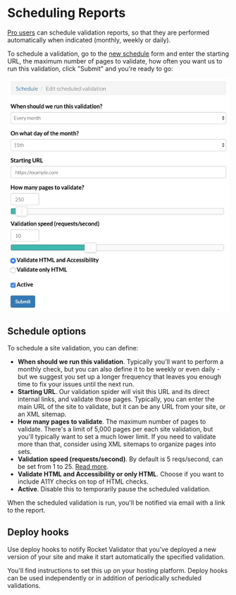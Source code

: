 # Scheduling Reports

[Pro users](/pricing/pro) can schedule validation reports, so that they are performed automatically when indicated (monthly, weekly or daily).

To schedule a validation, go to the [new schedule](/schedule/new) form and enter the starting URL, the maximum number of pages to validate, how often you want us to run this validation, click "Submit" and you're ready to go:

![New scheduled validation form](/img/schedule-form.jpg)

## Schedule options

To schedule a site validation, you can define:

* **When should we run this validation**. Typically you'll want to perform a monthly check, but you can also define it to be weekly or even daily - but we suggest you set up a longer frequency that leaves you enough time to fix your issues until the next run.
* **Starting URL**. Our validation spider will visit this URL and its direct internal links, and validate those pages. Typically, you can enter the main URL of the site to validate, but it can be any URL from your site, or an XML sitemap.
* **How many pages to validate**. The maximum number of pages to validate. There's a limit of 5,000 pages per each site validation, but you'll typically want to set a much lower limit. If you need to validate more than that, consider using XML sitemaps to organize pages into sets.
* **Validation speed (requests/second)**. By default is 5 reqs/second, can be set from 1 to 25. <a href="/articles/rate-limits">Read more</a>.
* **Validate HTML and Accessibility or only HTML**. Choose if you want to include A11Y checks on top of HTML checks.
* **Active**. Disable this to temporarily pause the scheduled validation.

When the scheduled validation is run, you'll be notified via email with a link to the report.

## Deploy hooks

Use deploy hooks to notify Rocket Validator that you've deployed a new version of your site and make it start automatically the specified validation.

You'll find instructions to set this up on your hosting platform. Deploy hooks can be used independently or in addition of periodically scheduled validations.
